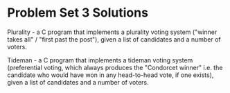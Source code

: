 # Problem Set 3 Solutions

Plurality - a C program that implements a plurality voting system ("winner takes all" / "first past the post"), given a list of candidates and a number of voters.

Tideman - a C program that implements a tideman voting system (preferential voting, which always produces the "Condorcet winner" i.e. the candidate who would have won in any head-to-head vote, if one exists), given a list of candidates and a number of voters.
